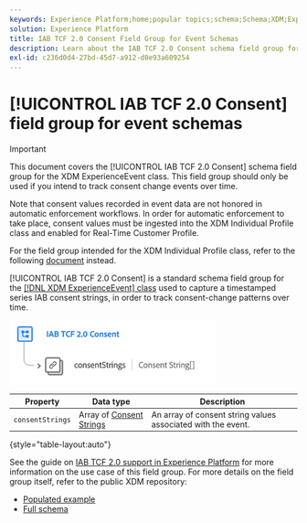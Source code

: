 ```yaml
---
keywords: Experience Platform;home;popular topics;schema;Schema;XDM;ExperienceEvent;fields;schemas;Schemas;Schema design;field group;field group;iab;tcf;consent;
solution: Experience Platform
title: IAB TCF 2.0 Consent Field Group for Event Schemas
description: Learn about the IAB TCF 2.0 Consent schema field group for the XDM ExperienceEvent class.
exl-id: c236d0d4-27bd-45d7-a912-d0e93a609254
---
```

# [!UICONTROL IAB TCF 2.0 Consent] field group for event schemas

>[!IMPORTANT]
>
>This document covers the [!UICONTROL IAB TCF 2.0 Consent] schema field group for the XDM ExperienceEvent class. This field group should only be used if you intend to track consent change events over time.
>
>Note that consent values recorded in event data are not honored in automatic enforcement workflows. In order for automatic enforcement to take place, consent values must be ingested into the XDM Individual Profile class and enabled for Real-Time Customer Profile.
>
>For the field group intended for the XDM Individual Profile class, refer to the following [document](../profile/iab.md) instead.

[!UICONTROL IAB TCF 2.0 Consent] is a standard schema field group for the [[!DNL XDM ExperienceEvent] class](../../classes/experienceevent.md) used to capture a timestamped series IAB consent strings, in order to track consent-change patterns over time.

![](../../images/field-groups/iab-event.png)

| Property | Data type | Description |
| --- | --- | --- |
| `consentStrings` | Array of [Consent Strings](../../data-types/consent-string.md)  | An array of consent string values associated with the event. |

{style="table-layout:auto"}

See the guide on [IAB TCF 2.0 support in Experience Platform](../../../landing/governance-privacy-security/consent/iab/overview.md) for more information on the use case of this field group. For more details on the field group itself, refer to the public XDM repository:

* [Populated example](https://github.com/adobe/xdm/blob/master/components/fieldgroups/experience-event/experienceevent-privacy.example.1.json)
* [Full schema](https://github.com/adobe/xdm/blob/master/components/fieldgroups/experience-event/experienceevent-privacy.schema.json)

